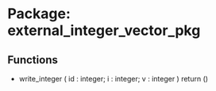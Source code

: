 # Package: external_integer_vector_pkg

## Functions
- write_integer <font id="function_arguments">( id : integer; i  : integer; v  : integer ) </font> <font id="function_return">return ()</font>
